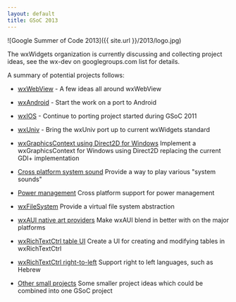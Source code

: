 ```yaml
---
layout: default
title: GSoC 2013
---
```


![Google Summer of Code 2013]({{ site.url }}/2013/logo.jpg)

The wxWidgets organization is currently discussing and collecting project ideas, see the wx-dev on googlegroups.com list for details.

A summary of potential projects follows:

* [wxWebView](GSoC-2013-wxWebView) - A few ideas all around wxWebView 

* [wxAndroid](GSoC-2013-wxAndroid) - Start the work on a port to Android

* [wxIOS](GSoC-2013-wxIOS) - Continue to porting project started during GSoC 2011

* [wxUniv](GSoC-2013-wxUniv) - Bring the wxUniv port up to current wxWidgets standard

* [wxGraphicsContext using Direct2D for Windows](GSoC-2013-wxGC-D2D)
Implement a wxGraphicsContext for Windows using Direct2D replacing the current GDI+ implementation

* [Cross platform system sound](GSoC-2013-crossplatform-sound)
Provide a way to play various "system sounds"

* [Power management](GSoC-2013-power-management)
Cross platform support for power management

* [wxFileSystem](GSoC-2013-wxFileSystem)
Provide a virtual file system abstraction

* [wxAUI native art providers](GSoC-2013-wxAUI-native-art)
Make wxAUI blend in better with on the major platforms

* [wxRichTextCtrl table UI](GSoC-2013-wxRichTextCtrl-table-UI)
Create a UI for creating and modifying tables in wxRichTextCtrl

* [wxRichTextCtrl right-to-left](GSoC-2013-wxRichTextCtrl-Right-to-Left)
Support right to left languages, such as Hebrew

* [Other small projects](GSoC-2013-other)
Some smaller project ideas which could be combined into one GSoC project